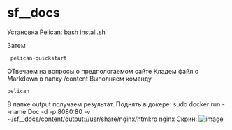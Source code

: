 # sf__docs

Установка Pelican:
bash install.sh

Затем 
```
 pelican-quickstart
 ```
 ОТвечаем на вопросы о предпологаемом сайте
 Кладем файл с Markdown в папку /content
 Выполняем команду 
 ```
 pelican
 ```
 В папке output получаем результат.
 Поднять в докере:
 sudo docker run --name Doc -d -p 8080:80 -v ~/sf__docs/content/output://usr/share/nginx/html:ro nginx
 Скрин:
![image](https://user-images.githubusercontent.com/70749855/123442149-43fbdb80-d5dd-11eb-8e8d-f2231af4628f.png)
